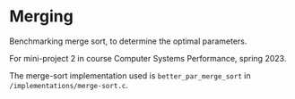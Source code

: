 # Merging

Benchmarking merge sort, to determine the optimal parameters.

For mini-project 2 in course Computer Systems Performance, spring 2023.

The merge-sort implementation used is `better_par_merge_sort` in `/implementations/merge-sort.c`.
